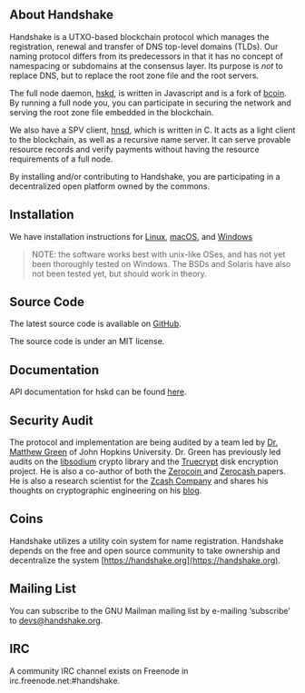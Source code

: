 ## About Handshake

Handshake is a UTXO-based blockchain protocol which manages the
registration, renewal and transfer of DNS top-level domains (TLDs). Our naming
protocol differs from its predecessors in that it has no concept of
namespacing or subdomains at the consensus layer. Its purpose is _not_ to
replace DNS, but to replace the root zone file and the root servers.

The full node daemon, [hskd](https://github.com/handshake-org/hskd),
is written in Javascript and is a fork of [bcoin](https://bcoin.io). By
running a full node you, you can participate in securing the network and
serving the root zone file embedded in the blockchain.

We also have a SPV client, [hnsd](https://github.com/handshake-org/hnsd),
which is written in C. It acts as a light client to the blockchain, as well
as a recursive name server. It can serve provable resource records and verify
payments without having the resource requirements of a full node.

By installing and/or contributing to Handshake, you are participating in a
decentralized open platform owned by the commons.

## Installation

We have installation instructions for [Linux](/install-linux.html),
[macOS](/install-mac.html), and [Windows](/install-win.html)

>NOTE: the software works best with unix-like OSes, and has not yet been
thoroughly tested on Windows. The BSDs and Solaris have also not been
tested yet, but should work in theory.

## Source Code

The latest source code is available on
[GitHub](https://github.com/handshake-org).

The source code is under an MIT license.

## Documentation

API documentation for hskd can be found
[here](/docs).

## Security Audit

The protocol and implementation are being audited by a team led by
[Dr. Matthew Green](https://isi.jhu.edu/~mgreen/) of John Hopkins University.
Dr. Green has previously led audits on the [libsodium](https://www.privateinternetaccess.com/blog/2017/08/libsodium-v1-0-12-and-v1-0-13-security-assessment/)
crypto library and the [Truecrypt](https://blog.cryptographyengineering.com/2015/04/02/truecrypt-report/)
disk encryption project. He is also a co-author of both the
[ Zerocoin ](http://zerocoin.org/talks_and_press) and
[ Zerocash ](http://zerocash-project.org/paper) papers. He is also a research scientist for the
[Zcash Company](https://z.cash/) and shares his thoughts on cryptographic
engineering on his [blog](https://blog.cryptographyengineering.com/).


## Coins

Handshake utilizes a utility coin system for name registration.
Handshake depends on the free and open source community to take ownership
and decentralize the system [https://handshake.org](https://handshake.org).

## Mailing List

You can subscribe to the GNU Mailman mailing list by e-mailing ‘subscribe’
to devs@handshake.org.

## IRC

A community IRC channel exists on Freenode in irc.freenode.net:#handshake.
